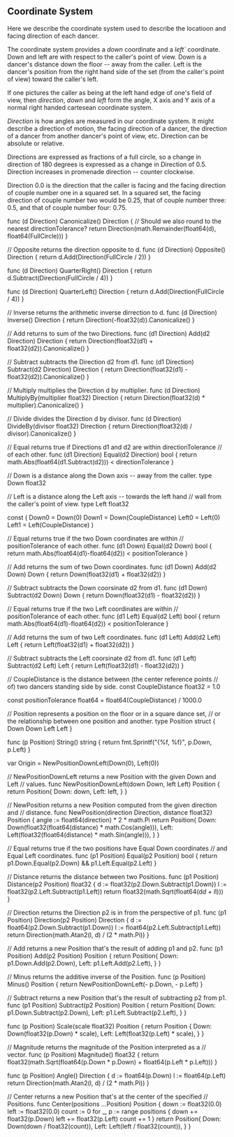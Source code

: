 ## Coordinate System

Here we describe the coordinate system used to describe the locatioon
and facing direction of each dancer.

The coordinate system provides a *down* coordinate and a *left`*
coordinate.  Down and left are with respect to the caller's point of
view.  Down is a dancer's distance down the floor -- away from the
caller.  Left is the dancer's position from the right hand side of the
set (from the caller's point of view) toward the caller's left.

If one pictures the caller as being at the left hand edge of one's
field of view, then *direction*, *down* and *left* form the angle, X
axis and Y axis of a normal right handed cartesean coordinate system.

*Direction* is how angles are measured in our coordinate system.  It
might describe a direction of motion, the facing direction of a dancer,
the direction of a dancer from another dancer's point of view, etc.
Direction can be absolute or relative.

Directions are expressed as fractions of a full circle, so a change in
direction of 180 degrees is expressed as a change in Direction of 0.5.
Direction increases in promenade direction -- counter clockwise.

Direction 0.0 is the direction that the caller is facing and the
facing direction of couple number one in a squared set.  In a squared
set, the facing direction of couple number two would be 0.25, that of
couple number three: 0.5, and that of couple number four: 0.75.



func (d Direction) Canonicalize() Direction {
	// Should we also round to the nearest directionTolerance?
	return Direction(math.Remainder(float64(d), float64(FullCircle)))
}

// Opposite returns the direction opposite to d.
func (d Direction) Opposite() Direction {
	return d.Add(Direction(FullCircle / 2))
}

func (d Direction) QuarterRight() Direction {
	return d.Subtract(Direction(FullCircle / 4))
}

func (d Direction) QuarterLeft() Direction {
	return d.Add(Direction(FullCircle / 4))
}

// Inverse returns the arithmetic inverse dirrection to d.
func (d Direction) Inverse() Direction {
	return Direction(-float32(d)).Canonicalize()
}

// Add returns to sum of the two Directions.
func (d1 Direction) Add(d2 Direction) Direction {
	return Direction(float32(d1) + float32(d2)).Canonicalize()
}

// Subtract subtracts the Direction d2 from d1.
func (d1 Direction) Subtract(d2 Direction) Direction {
	return Direction(float32(d1) - float32(d2)).Canonicalize()
}

// Multiply multiplies the Direction d by multiplier.
func (d Direction) MultiplyBy(multiplier float32) Direction {
	return Direction(float32(d) * multiplier).Canonicalize()
}

// Divide divides the Direction d by divisor.
func (d Direction) DivideBy(divisor float32) Direction {
	return Direction(float32(d) / divisor).Canonicalize()
}

// Equal returns true if Directions d1 and d2 are within directionTolerance
// of each other.
func (d1 Direction) Equal(d2 Direction) bool {
	return math.Abs(float64(d1.Subtract(d2))) < directionTolerance
}

// Down is a distance along the Down axis -- away from the caller.
type Down float32

// Left is a distance along the Left axis -- towards the left hand
// wall from the caller's point of view.
type Left float32

const (
	Down0 = Down(0)
	Down1 = Down(CoupleDistance)
	Left0 = Left(0)
	Left1 = Left(CoupleDistance)
)

// Equal returns true if the two Down coordinates are within
// positionTolerance of each other.
func (d1 Down) Equal(d2 Down) bool {
	return math.Abs(float64(d1)-float64(d2)) < positionTolerance
}

// Add returns the sum of two Down coordinates.
func (d1 Down) Add(d2 Down) Down {
	return Down(float32(d1) + float32(d2))
}

// Subtract subtracts the Down coorsinate d2 from d1.
func (d1 Down) Subtract(d2 Down) Down {
	return Down(float32(d1) - float32(d2))
}

// Equal returns true if the two Left coordinates are within
// positionTolerance of each other.
func (d1 Left) Equal(d2 Left) bool {
	return math.Abs(float64(d1)-float64(d2)) < positionTolerance
}

// Add returns the sum of two Left coordinates.
func (d1 Left) Add(d2 Left) Left {
	return Left(float32(d1) + float32(d2))
}

// Subtract subtracts the Left coorsinate d2 from d1.
func (d1 Left) Subtract(d2 Left) Left {
	return Left(float32(d1) - float32(d2))
}

// CoupleDistance is the distance between (the center reference points
// of) two dancers standing side by side.
const CoupleDistance float32 = 1.0

const positionTolerance float64 = float64(CoupleDistance) / 1000.0

// Position represents a position on the floor or in a square dance set,
// or the relationship between one position and another.
type Position struct {
	Down Down
	Left Left
}

func (p Position) String() string {
	return fmt.Sprintf("{%f, %f}", p.Down, p.Left)
}

var Origin = NewPositionDownLeft(Down(0), Left(0))

// NewPositionDownLeft returns a new Position with the given Down and Left
// values.
func NewPositionDownLeft(down Down, left Left) Position {
	return Position{
		Down: down,
		Left: left,
	}
}

// NewPosition returns a new Position computed from the given direction and
// distance.
func NewPosition(direction Direction, distance float32) Position {
	angle := float64(direction) * 2 * math.Pi
	return Position{
		Down: Down(float32(float64(distance) * math.Cos(angle))),
		Left: Left(float32(float64(distance) * math.Sin(angle))),
	}
}

// Equal returns true if the two positions have Equal Down coordinates
// and Equal Left coordinates.
func (p1 Position) Equal(p2 Position) bool {
	return p1.Down.Equal(p2.Down) && p1.Left.Equal(p2.Left)
}

// Distance returns the distance between two Positions.
func (p1 Position) Distance(p2 Position) float32 {
	d := float32(p2.Down.Subtract(p1.Down))
	l := float32(p2.Left.Subtract(p1.Left))
	return float32(math.Sqrt(float64(d*d + l*l)))
}

// Direction returns the Direction p2 is in from the perspective of p1.
func (p1 Position) Direction(p2 Position) Direction {
	d := float64(p2.Down.Subtract(p1.Down))
	l := float64(p2.Left.Subtract(p1.Left))
	return Direction(math.Atan2(l, d) / (2 * math.Pi))
}

// Add returns a new Position that's the result of adding p1 and p2.
func (p1 Position) Add(p2 Position) Position {
	return Position{
		Down: p1.Down.Add(p2.Down),
		Left: p1.Left.Add(p2.Left),
	}
}

// Minus returns the additive inverse of the Position.
func (p Position) Minus() Position {
	return NewPositionDownLeft(- p.Down, - p.Left)
}

// Subtract returns a new Position that's the result of subtracting p2 from p1.
func (p1 Position) Subtract(p2 Position) Position {
	return Position{
		Down: p1.Down.Subtract(p2.Down),
		Left: p1.Left.Subtract(p2.Left),
	}
}

func (p Position) Scale(scale float32) Position {
	return Position {
		Down: Down(float32(p.Down) * scale),
		Left: Left(float32(p.Left) * scale),
	}
}

// Magnitude returns the magnitude of the Position interpreted as a
// vector.
func (p Position) Magnitude() float32 {
	return float32(math.Sqrt(float64(p.Down * p.Down) + float64(p.Left * p.Left)))
}

func (p Position) Angle() Direction {
	d := float64(p.Down)
	l := float64(p.Left)
	return Direction(math.Atan2(l, d) / (2 * math.Pi))
}

// Center returns a new Position that's at the center of the specified
// Positions.
func Center(positions ...Position) Position {
	down := float32(0.0)
	left := float32(0.0)
	count := 0
	for _, p := range positions {
		down += float32(p.Down)
		left += float32(p.Left)
		count += 1
	}
	return Position{
		Down: Down(down / float32(count)),
		Left: Left(left / float32(count)),
	}
}
